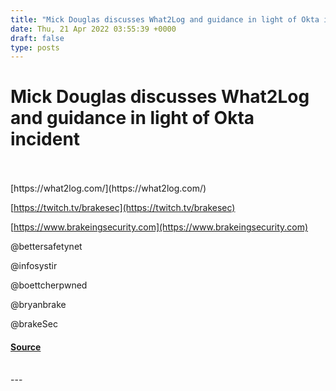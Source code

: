 ```yaml
---
title: "Mick Douglas discusses What2Log and guidance in light of Okta incident"
date: Thu, 21 Apr 2022 03:55:39 +0000
draft: false
type: posts
---
```

# Mick Douglas discusses What2Log and guidance in light of Okta incident

<br/>

<br/>
[https://what2log.com/](https://what2log.com/)

[https://twitch.tv/brakesec](https://twitch.tv/brakesec)

[https://www.brakeingsecurity.com](https://www.brakeingsecurity.com)

@bettersafetynet

@infosystir

@boettcherpwned

@bryanbrake

@brakeSec

#### [Source](http://brakeingsecurity.com/mick-douglas-discusses-what2log-and-guidance-in-light-of-okta-incident)

<br/>
---
